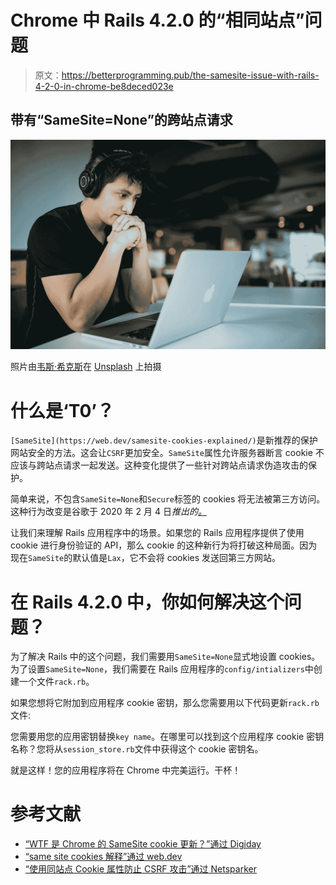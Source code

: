 # Chrome 中 Rails 4.2.0 的“相同站点”问题

> 原文：<https://betterprogramming.pub/the-samesite-issue-with-rails-4-2-0-in-chrome-be8deced023e>

## 带有“SameSite=None”的跨站点请求

![](img/c54a18289619661f61495f9ec130d682.png)

照片由[韦斯·希克斯](https://unsplash.com/@sickhews?utm_source=unsplash&utm_medium=referral&utm_content=creditCopyText)在 [Unsplash](https://unsplash.com/collections/9969679/technology?utm_source=unsplash&utm_medium=referral&utm_content=creditCopyText) 上拍摄

# 什么是‘T0’？

`[SameSite](https://web.dev/samesite-cookies-explained/)`是新推荐的保护网站安全的方法。这会让`CSRF`更加安全。`SameSite`属性允许服务器断言 cookie 不应该与跨站点请求一起发送。这种变化提供了一些针对跨站点请求伪造攻击的保护。

简单来说，不包含`SameSite=None`和`Secure`标签的 cookies 将无法被第三方访问。这种行为改变是谷歌于 2020 年 2 月 4 日*推出的[。](https://www.chromestatus.com/feature/5088147346030592)*

让我们来理解 Rails 应用程序中的场景。如果您的 Rails 应用程序提供了使用 cookie 进行身份验证的 API，那么 cookie 的这种新行为将打破这种局面。因为现在`SameSite`的默认值是`Lax`，它不会将 cookies 发送回第三方网站。

# 在 Rails 4.2.0 中，你如何解决这个问题？

为了解决 Rails 中的这个问题，我们需要用`SameSite=None`显式地设置 cookies。为了设置`SameSite=None`，我们需要在 Rails 应用程序的`config/intializers`中创建一个文件`rack.rb`。

如果您想将它附加到应用程序 cookie 密钥，那么您需要用以下代码更新`rack.rb`文件:

您需要用您的应用密钥替换`key name`。在哪里可以找到这个应用程序 cookie 密钥名称？您将从`session_store.rb`文件中获得这个 cookie 密钥名。

就是这样！您的应用程序将在 Chrome 中完美运行。干杯！

# **参考文献**

*   [“WTF 是 Chrome 的 SameSite cookie 更新？”通过 Digiday](https://digiday.com/media/what-is-chrome-samesite/)
*   [“same site cookies 解释”通过 web.dev](https://web.dev/samesite-cookies-explained/)
*   [“使用同站点 Cookie 属性防止 CSRF 攻击”通过 Netsparker](https://www.netsparker.com/blog/web-security/same-site-cookie-attribute-prevent-cross-site-request-forgery/)